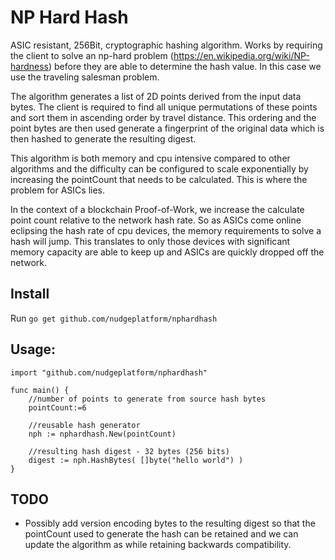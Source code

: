 # NP Hard Hash

ASIC resistant, 256Bit, cryptographic hashing algorithm.
Works by requiring the client to solve an np-hard problem (https://en.wikipedia.org/wiki/NP-hardness)
before they are able to determine the hash value. In this case we use the traveling salesman problem.

The algorithm generates a list of 2D points derived from the input data bytes.
The client is required to find all unique permutations of these points and
sort them in ascending order by travel distance.
This ordering and the point bytes are then used generate a fingerprint of the original data
which is then hashed to generate the resulting digest.

This algorithm is both memory and cpu intensive compared to other algorithms and the difficulty can be configured to
scale exponentially by increasing the pointCount that needs to be calculated. This is where the problem for ASICs lies.

In the context of a blockchain Proof-of-Work, we increase the calculate point count relative to the network hash rate.
So as ASICs come online eclipsing the hash rate of cpu devices, the memory requirements to solve a hash will jump.
This translates to only those devices with significant memory capacity are able to keep up
and ASICs are quickly dropped off the network.


## Install
Run `go get github.com/nudgeplatform/nphardhash`


## Usage:
```
import "github.com/nudgeplatform/nphardhash"

func main() {
    //number of points to generate from source hash bytes
    pointCount:=6

    //reusable hash generator
    nph := nphardhash.New(pointCount)

    //resulting hash digest - 32 bytes (256 bits)
    digest := nph.HashBytes( []byte("hello world") )
}
```





## TODO
- Possibly add version encoding bytes to the resulting digest
so that the pointCount used to generate the hash can be retained
and we can update the algorithm as while retaining backwards compatibility.


